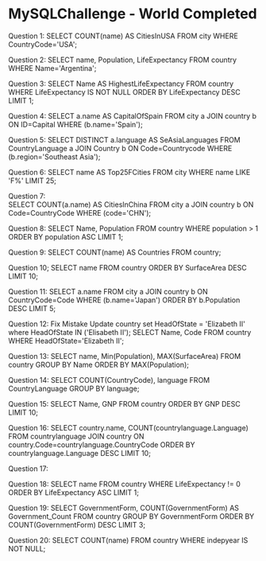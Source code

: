 # MySQLChallenge - World Completed

Question 1: 
    SELECT COUNT(name) AS CitiesInUSA FROM city WHERE CountryCode='USA';

Question 2: 
    SELECT name, Population, LifeExpectancy FROM country WHERE Name='Argentina';

Question 3: 
    SELECT Name AS HighestLifeExpectancy FROM country WHERE LifeExpectancy IS NOT NULL ORDER BY LifeExpectancy DESC LIMIT 1;

Question 4: 
    SELECT a.name AS CapitalOfSpain FROM city a JOIN country b ON ID=Capital WHERE (b.name='Spain');

Question 5:
    SELECT DISTINCT a.language AS SeAsiaLanguages FROM CountryLanguage a JOIN Country b ON Code=Countrycode WHERE (b.region='Southeast Asia');

Question 6:
    SELECT name AS Top25FCities FROM city WHERE name LIKE 'F%' LIMIT 25;

Question 7:    
    SELECT COUNT(a.name) AS CitiesInChina FROM city a JOIN country b ON Code=CountryCode WHERE (code='CHN');

Question 8:
    SELECT Name, Population FROM country WHERE population > 1 ORDER BY population ASC LIMIT 1;

Question 9:
    SELECT COUNT(name) AS Countries FROM country;

Question 10;
    SELECT name FROM country ORDER BY SurfaceArea DESC LIMIT 10;

Question 11:
    SELECT a.name FROM city a JOIN country b ON CountryCode=Code WHERE (b.name='Japan') ORDER BY b.Population DESC LIMIT 5;

 Question 12:
    Fix Mistake
         Update country set HeadOfState = 'Elizabeth II' where HeadOfState IN ('Elisabeth II');
            SELECT Name, Code FROM country WHERE HeadOfState='Elizabeth II';

Question 13:
    SELECT name, Min(Population), MAX(SurfaceArea) FROM country GROUP BY Name ORDER BY MAX(Population);

    

Question 14:
    SELECT COUNT(CountryCode), language FROM CountryLanguage GROUP BY language;

Question 15:
    SELECT Name, GNP FROM country ORDER BY GNP DESC LIMIT 10;

Question 16:
    SELECT country.name, COUNT(countrylanguage.Language) FROM countrylanguage JOIN country ON country.Code=countrylanguage.CountryCode ORDER BY countrylanguage.Language DESC LIMIT 10;

Question 17:

Question 18:
    SELECT name FROM country WHERE LifeExpectancy != 0 ORDER BY LifeExpectancy ASC LIMIT 1;

Question 19: 
   SELECT GovernmentForm, COUNT(GovernmentForm) AS Government_Count FROM country GROUP BY GovernmentForm ORDER BY COUNT(GovernmentForm) DESC LIMIT 3;

Question 20:
    SELECT COUNT(name) FROM country WHERE indepyear IS NOT NULL;
